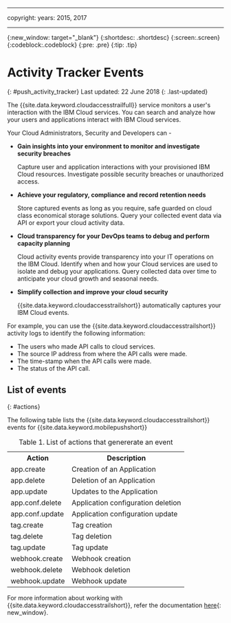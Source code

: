 ----

copyright:
 years: 2015, 2017

---

{:new_window: target="_blank"}
{:shortdesc: .shortdesc}
{:screen:.screen}
{:codeblock:.codeblock}
{:pre: .pre}
{:tip: .tip}

# Activity Tracker Events
{: #push_activity_tracker}
Last updated: 22 June 2018
{: .last-updated}

The {{site.data.keyword.cloudaccesstrailfull}} service monitors a user's interaction with the IBM Cloud services. You can search and analyze how your users and applications interact with IBM Cloud services.

Your Cloud Administrators, Security and Developers can -

- **Gain insights into your environment to monitor and investigate security breaches**
    
	Capture user and application interactions with your provisioned IBM Cloud resources. Investigate possible security breaches or unauthorized access.
	
- **Achieve your regulatory, compliance and record retention needs**

    Store captured events as long as you require, safe guarded on cloud class economical storage solutions. Query your collected event data via API or export your cloud activity data.
	
- **Cloud transparency for your DevOps teams to debug and perform capacity planning**

    Cloud activity events provide transparency into your IT operations on the IBM Cloud. Identify when and how your Cloud services are used to isolate and debug your applications. Query collected data over time to anticipate your cloud growth and seasonal needs.	
	
- **Simplify collection and improve your cloud security**

    {{site.data.keyword.cloudaccesstrailshort}} automatically captures your IBM Cloud events.	


For example, you can use the {{site.data.keyword.cloudaccesstrailshort}} activity logs to identify the following information:

- The users who made API calls to cloud services.
- The source IP address from where the API calls were made.
- The time-stamp when the API calls were made.
- The status of the API call.

## List of events
{: #actions}

The following table lists the {{site.data.keyword.cloudaccesstrailshort}} events for {{site.data.keyword.mobilepushshort}}

<table>
  <caption>Table 1. List of actions that genererate an event</caption>
  <tr>
    <th>Action</th>
	  <th>Description</th>
  <tr>
  <tr>
    <td>app.create</td>
	  <td> Creation of an Application </td>
  </tr>
  <tr>
    <td>app.delete</td>
	  <td>Deletion of an Application</td>
  </tr>
  <tr>
    <td>app.update</td>
	  <td>Updates to the Application</td>
  </tr>
  <tr>
    <td>app.conf.delete</td>
	  <td>Application configuration deletion</td>
  </tr>
  <tr>
    <td>app.conf.update</td>
	  <td>Application configuration update</td>
  </tr>
  <tr>
    <td>tag.create</td>
	  <td>Tag creation</td>
  </tr>
  <tr>
    <td>tag.delete</td>
	  <td>Tag deletion</td>
  </tr>
  <tr>
    <td>tag.update</td>
	  <td>Tag update</td>
  </tr>  
  <tr>
    <td>webhook.create</td>
	  <td>Webhook creation</td>
  </tr> 
  <tr>
    <td>webhook.delete</td>
	  <td>Webhook deletion</td>
  </tr>   
  <tr>
    <td>webhook.update</td>
	  <td>Webhook update</td>
  </tr>   
</table>


For more information about working with {{site.data.keyword.cloudaccesstrailshort}}, refer the documentation [here](https://console.bluemix.net/docs/services/cloud-activity-tracker/activity_tracker_ov.html#activity_tracker_ov){: new_window}.